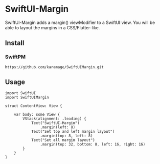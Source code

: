 # SwiftUI-Margin

SwiftUI-Margin adds a margin() viewModifier to a SwiftUI view. 
You will be able to layout the margins in a CSS/Flutter-like.

## Install

### SwiftPM
```
https://github.com/karamage/SwiftUIMargin.git
```

## Usage
```
import SwiftUI
import SwiftUIMargin

struct ContentView: View {
    
    var body: some View {
        VStack(alignment: .leading) {
            Text("SwiftUI-Margin")
                .margin(left: 8)
            Text("Set top and left margin layout")
                .margin(top: 8, left: 8)
            Text("Set all margin layout")
                .margin(top: 32, bottom: 8, left: 16, right: 16)
        }
    }
}
```
